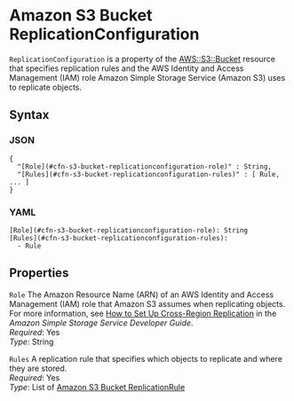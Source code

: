 # Amazon S3 Bucket ReplicationConfiguration<a name="aws-properties-s3-bucket-replicationconfiguration"></a>

`ReplicationConfiguration` is a property of the [AWS::S3::Bucket](aws-properties-s3-bucket.md) resource that specifies replication rules and the AWS Identity and Access Management \(IAM\) role Amazon Simple Storage Service \(Amazon S3\) uses to replicate objects\.

## Syntax<a name="w4ab1c21c10d180c13d114b5"></a>

### JSON<a name="aws-properties-s3-bucket-replicationconfiguration-syntax.json"></a>

```
{
  "[Role](#cfn-s3-bucket-replicationconfiguration-role)" : String,
  "[Rules](#cfn-s3-bucket-replicationconfiguration-rules)" : [ Rule, ... ]
}
```

### YAML<a name="aws-properties-s3-bucket-replicationconfiguration-syntax.yaml"></a>

```
[Role](#cfn-s3-bucket-replicationconfiguration-role): String
[Rules](#cfn-s3-bucket-replicationconfiguration-rules):
  - Rule
```

## Properties<a name="w4ab1c21c10d180c13d114b7"></a>

`Role`  <a name="cfn-s3-bucket-replicationconfiguration-role"></a>
The Amazon Resource Name \(ARN\) of an AWS Identity and Access Management \(IAM\) role that Amazon S3 assumes when replicating objects\. For more information, see [How to Set Up Cross\-Region Replication](https://docs.aws.amazon.com/AmazonS3/latest/dev/crr-how-setup.html) in the *Amazon Simple Storage Service Developer Guide*\.  
*Required*: Yes  
*Type*: String

`Rules`  <a name="cfn-s3-bucket-replicationconfiguration-rules"></a>
A replication rule that specifies which objects to replicate and where they are stored\.  
*Required*: Yes  
*Type*: List of [Amazon S3 Bucket ReplicationRule](aws-properties-s3-bucket-replicationconfiguration-rules.md)